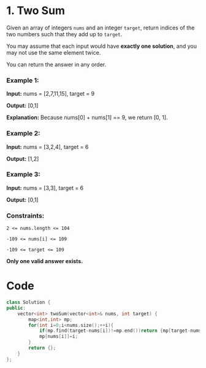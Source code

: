 # 1. Two Sum

Given an array of integers ```nums``` and an integer ```target```, return indices of the two numbers such that they add up to ```target```.

You may assume that each input would have **exactly one solution**, and you may not use the same element twice.

You can return the answer in any order.

### Example 1:

**Input:** nums = [2,7,11,15], target = 9

**Output:** [0,1]

**Explanation:** Because nums[0] + nums[1] == 9, we return [0, 1].

### Example 2:

**Input:** nums = [3,2,4], target = 6

**Output:** [1,2]

### Example 3:

**Input:** nums = [3,3], target = 6

**Output:** [0,1]

### Constraints:

```2 <= nums.length <= 104```

```-109 <= nums[i] <= 109```

```-109 <= target <= 109```

**Only one valid answer exists.**

# Code
```c++
class Solution {
public:
    vector<int> twoSum(vector<int>& nums, int target) {
        map<int,int> mp;
        for(int i=0;i<nums.size();++i){
            if(mp.find(target-nums[i])!=mp.end())return {mp[target-nums[i]],i};
            mp[nums[i]]=i;
        }
        return {};
    }
};
```